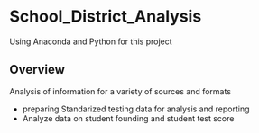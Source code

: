 # School_District_Analysis
Using Anaconda and Python for this project

## Overview

Analysis of information for a variety of sources and formats

- preparing Standarized testing data for analysis and reporting
- Analyze data on student founding and student test score
